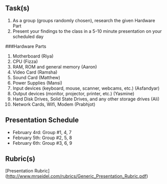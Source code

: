Task(s)
-------
1. As a group (groups randomly chosen), research the given Hardware Part
2. Present your findings to the class in a 5-10 minute presentation on your scheduled day

###Hardware Parts
1. Motherboard (Riya)
2. CPU (Fizza)
3. RAM, ROM and general memory (Aaron)
4. Video Card (Ramsha)
5. Sound Card (Matthew)
6. Power Supplies (Mansi)
7. Input devices (keyboard, mouse, scanner, webcams, etc.) (Asfandyar)
8. Output devices (monitor, projector, printer, etc.) (Yasmine)
9. Hard Disk Drives, Solid State Drives, and any other storage drives (Ali)
10. Network Cards, Wifi, Modem (Prabhjot)

Presentation Schedule
------------------

- February 4rd: Group #1, 4, 7
- February 5th: Group #2, 5, 8
- February 6th: Group #3, 6, 9

Rubric(s)
---------
[Presentation Rubric] (http://www.mrseidel.com/rubrics/Generic_Presentation_Rubric.pdf)
